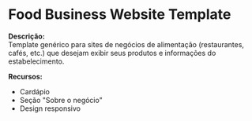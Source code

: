 # Food Business Website Template  

**Descrição:**  
Template genérico para sites de negócios de alimentação (restaurantes, cafés, etc.) que desejam exibir seus produtos e informações do estabelecimento.  

**Recursos:**  
- Cardápio 
- Seção "Sobre o negócio"  
- Design responsivo  